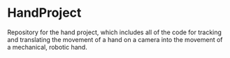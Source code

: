 # HandProject
Repository for the hand project, which includes all of the code for tracking and translating the movement of a hand on a camera into the movement of a mechanical, robotic hand. 
